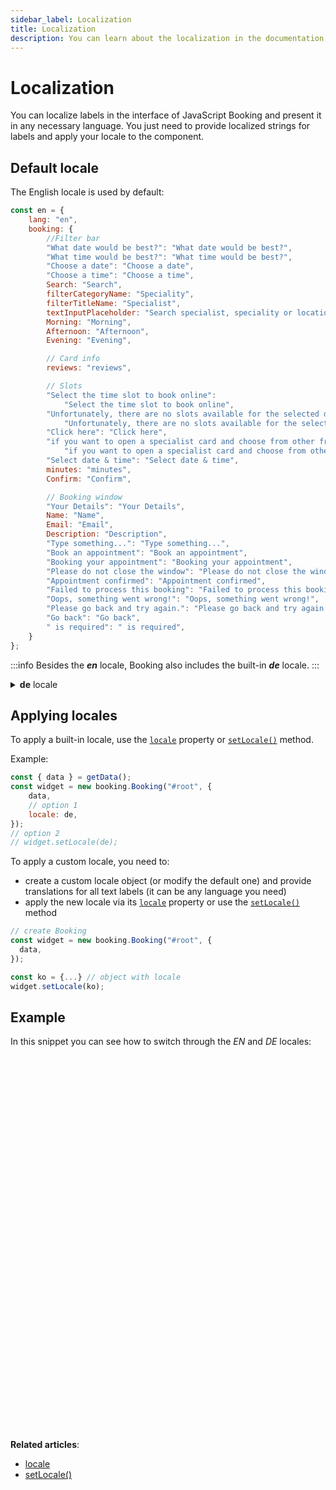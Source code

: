 ```yaml
---
sidebar_label: Localization
title: Localization
description: You can learn about the localization in the documentation of the DHTMLX JavaScript Booking library. Browse developer guides and API reference, try out code examples and live demos, and download a free 30-day evaluation version of DHTMLX Booking.
---
```


# Localization

You can localize labels in the interface of JavaScript Booking and present it in any necessary language. You just need to provide localized strings for labels and apply your locale to the component.

## Default locale

The English locale is used by default:

~~~jsx {}
const en = {
	lang: "en",
	booking: {
	    //Filter bar
		"What date would be best?": "What date would be best?",
		"What time would be best?": "What time would be best?",
		"Choose a date": "Choose a date",
		"Choose a time": "Choose a time",
		Search: "Search",
		filterCategoryName: "Speciality",
		filterTitleName: "Specialist",
		textInputPlaceholder: "Search specialist, speciality or location...",
		Morning: "Morning",
		Afternoon: "Afternoon",
		Evening: "Evening",

		// Card info
		reviews: "reviews",

		// Slots
		"Select the time slot to book online":
			"Select the time slot to book online",
		"Unfortunately, there are no slots available for the selected date.":
			"Unfortunately, there are no slots available for the selected date.",
		"Click here": "Click here",
		"if you want to open a specialist card and choose from other free slots.":
			"if you want to open a specialist card and choose from other free slots.",
		"Select date & time": "Select date & time",
		minutes: "minutes",
		Confirm: "Confirm",

		// Booking window
		"Your Details": "Your Details",
		Name: "Name",
		Email: "Email",
		Description: "Description",
		"Type something...": "Type something...",
		"Book an appointment": "Book an appointment",
		"Booking your appointment": "Booking your appointment",
		"Please do not close the window": "Please do not close the window",
		"Appointment confirmed": "Appointment confirmed",
		"Failed to process this booking": "Failed to process this booking",
		"Oops, something went wrong!": "Oops, something went wrong!",
		"Please go back and try again.": "Please go back and try again.",
		"Go back": "Go back",
		" is required": " is required",
	}
};
~~~

:::info
Besides the ***en*** locale, Booking also includes the built-in ***de*** locale.
:::

<details>
<summary><b>de</b> locale</summary>

~~~jsx
const de = {
	lang: "de",
	booking: {
		//Filter bar
		"What date would be best?":
		"Welches Datum würde Ihnen am besten passen?",
		"What time would be best?": "Welche Zeit würde Ihnen am besten passen?",
		Search: "Suchen",
		filterCategoryName: "Fachgebiet",
		filterTitleName: "Spezialist/in",
		textInputPlaceholder:
			"Suchen Sie nach Spezialist/in, Fachgebiet oder Standort...",
		Morning: "Morgen",
		Afternoon: "Nachmittag",
		Evening: "Abend",

		// Card info
		reviews: "Bewertungen",

		// Slots
		"Unfortunately, there are no slots available for the selected date.":
			"Leider sind keine Termine für den ausgewählten Tag verfügbar.",
		"Click here": "Klicken bitte Sie hier",
		"if you want to open a specialist card and choose from other free slots.":
			"wenn Sie eine Facharztkarte öffnen und aus weiteren freien Zeitfenstern wählen möchten.",
		minutes: "Minuten",
		Confirm: "Bestätigen",

		// Booking window
		"Your Details": "Ihre Angaben",
		Name: "Name",
		Email: "Email",
		Description: "Beschreibung",
		"Book an appointment": "Vereinbaren Sie bitte einen Termin",
		"Booking your appointment": "Buchen Sie bitte Ihren Termin",
		"Please do not close the window":
			"Bitte schließen Sie das Fenster nicht",
		"Appointment confirmed": "Termin ist bestätigt",
		"Failed to process this booking":
			"Diese Buchung konnte nicht bearbeitet werden",
		"Oops, something went wrong!": "Hoppla! Etwas ist schiefgelaufen!",
		"Please go back and try again.":
			"Bitte gehen Sie zurück und versuchen Sie noch einmal.",
		"Go back": "Gehen Sie zurück",
	},
		calendar: {
			monthFull: [
				"Januar",
				"Februar",
				"März",
				"April",
				"Mai",
				"Juni",
				"Juli",
				"August",
				"September",
				"Oktober",
				"November",
				"Dezember",
			],
			monthShort: [
				"Jan",
				"Feb",
				"Mrz",
				"Apr",
				"Mai",
				"Jun",
				"Jul",
				"Aug",
				"Sep",
				"Okt",
				"Nov",
				"Dez",
			],
			dayFull: [
				"Sonntag",
				"Montag",
				"Dienstag",
				"Mittwoch",
				"Donnerstag",
				"Freitag",
				"Samstag",
			],
			dayShort: ["So", "Mo", "Di", "Mi", "Do", "Fr", "Sa"],
			hours: "Stunden",
			minutes: "Minuten",
			done: "Fertig",
			clear: "Entfernen",
			today: "Heute",

			weekStart: 1,
			timeFormat: 24,
			dateFormat: "%d.%n.%Y",
		},

		core: {
			ok: "OK",
			cancel: "Abbrechen",
		},
};
~~~
</details>


## Applying locales

To apply a built-in locale, use the [`locale`](/api/config/booking-locale) property or [`setLocale()`](/api/methods/booking-setlocale-method) method.

Example:

~~~jsx
const { data } = getData();
const widget = new booking.Booking("#root", {
	data,
	// option 1
	locale: de,
});
// option 2
// widget.setLocale(de);
~~~

To apply a custom locale, you need to:

- create a custom locale object (or modify the default one) and provide translations for all text labels (it can be any language you need)
- apply the new locale via its [`locale`](/api/config/booking-locale) property or use the [`setLocale()`](/api/methods/booking-setlocale-method) method

~~~jsx
// create Booking
const widget = new booking.Booking("#root", {
  data,
});

const ko = {...} // object with locale
widget.setLocale(ko);
~~~


## Example

In this snippet you can see how to switch through the *EN* and *DE* locales:

<iframe src="" frameborder="0" class="snippet_iframe" width="100%" height="600"></iframe>

**Related articles**: 
- [locale](/api/config/booking-locale)
- [setLocale()](/api/methods/booking-setlocale-method)